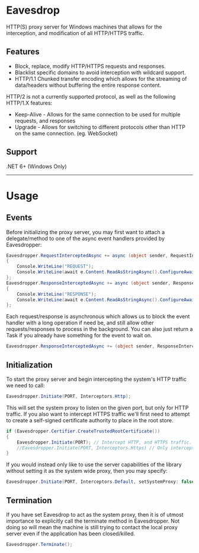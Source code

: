# Eavesdrop
HTTP(S) proxy server for Windows machines that allows for the interception, and modification of all HTTP/HTTPS traffic.

## Features
* Block, replace, modify HTTP/HTTPS requests and responses.
* Blacklist specific domains to avoid interception with wildcard support.
* HTTP/1.1 Chunked transfer encoding which allows for the streaming of data/headers without buffering the entire response content.

HTTP/2 is not a currently supported protocol, as well as the following HTTP/1.X features:
* Keep-Alive - Allows for the same connection to be used for multiple requests, and responses
* Upgrade - Allows for switching to different protocols other than HTTP on the same connection. (eg. WebSocket)

## Support
.NET 6+ (Windows Only)

---
# Usage

## Events
Before initializing the proxy server, you may first want to attach a delegate/method to one of the async event handlers provided by Eavesdropper:
```cs
Eavesdropper.RequestInterceptedAsync += async (object sender, RequestInterceptedEventArgs e) =>
{
    Console.WriteLine("REQUEST");
    Console.WriteLine(await e.Content.ReadAsStringAsync().ConfigureAwait(false));
};
Eavesdropper.ResponseInterceptedAsync += async (object sender, ResponseInterceptedEventArgs e) =>
{
    Console.WriteLine("RESPONSE");
    Console.WriteLine(await e.Content.ReadAsStringAsync().ConfigureAwait(false));
};
```
Each request/response is asynchronous which allows us to block the event handler with a long operation if need be, and still allow other requests/responses to process in the background. You can also just return a Task if you already have something for the event to wait on.
```cs
Eavesdropper.ResponseInterceptedAsync += (object sender, ResponseInterceptedEventArgs e) => Task.Delay(1000);
```

## Initialization
To start the proxy server and begin intercepting the system's HTTP traffic we need to call:
```cs
Eavesdropper.Initiate(PORT, Interceptors.Http);
```

This will set the system proxy to listen on the given port, but only for HTTP traffic. If you also want to intercept HTTPS traffic we'll first need to attempt to create a self-signed certificate authority to place in the root store.
```cs
if (Eavesdropper.Certifier.CreateTrustedRootCertificate())
{
    Eavesdropper.Initiate(PORT); // Intercept HTTP, and HTTPS traffic.
    //Eavesdropper.Initiate(PORT, Interceptors.Https) // Only intercept HTTPS traffic.
}
```

If you would instead only like to use the server capabilities of the library without setting it as the system wide proxy, then you may specify:
```cs
Eavesdropper.Initiate(PORT, Interceptors.Default, setSystemProxy: false); // Intercept HTTP, and HTTPS traffic but without setting as system proxy.
```

## Termination
If you have set Eavesdrop to act as the system proxy, then it is of utmost importance to explicitly call the terminate method in Eavesdropper. Not doing so will mean the machine is still trying to contact the local proxy server even if the application has been closed/killed.
```cs
Eavesdropper.Terminate();
```

